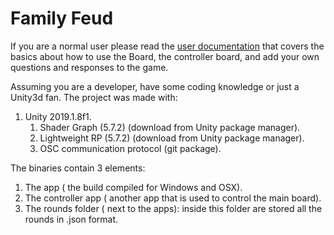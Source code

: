 # Family Feud

If you are a normal user please read the [user documentation]() that covers the basics about how to use the Board, the controller board, and add your own questions and responses to the game.

Assuming you are a developer, have some coding knowledge or just a Unity3d fan. The project was made with:
1. Unity 2019.1.8f1.
    1. Shader Graph (5.7.2) (download from Unity package manager).
    2. Lightweight RP (5.7.2) (download from Unity package manager).
    3. OSC communication protocol (git package).

The binaries contain 3 elements:
1. The app ( the build compiled for Windows and OSX).
2. The controller app ( another app that is used to control the main board).
3. The rounds folder ( next to the apps): inside this folder are stored all the rounds in .json format.

